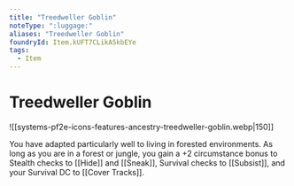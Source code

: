 ```yaml
---
title: "Treedweller Goblin"
noteType: ":luggage:"
aliases: "Treedweller Goblin"
foundryId: Item.kUFT7CLikA5kbEYe
tags:
  - Item
---
```


# Treedweller Goblin
![[systems-pf2e-icons-features-ancestry-treedweller-goblin.webp|150]]

You have adapted particularly well to living in forested environments. As long as you are in a forest or jungle, you gain a +2 circumstance bonus to Stealth checks to [[Hide]] and [[Sneak]], Survival checks to [[Subsist]], and your Survival DC to [[Cover Tracks]].
